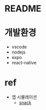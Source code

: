 # README

# 개발환경
- vscode
- nodejs
- expo
- react-native

# ref
- 앱 시뮬레이션
    - [snack](https://snack.expo.dev)
